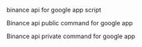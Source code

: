 binance api for google app script 

Binance api public command for google app 

Binance api private command for google app 
